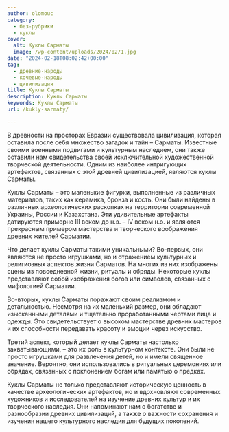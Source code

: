 ```yaml
---
author: olomouc
category:
  - без-рубрики
  - куклы
cover:
  alt: Куклы Сарматы
  image: /wp-content/uploads/2024/02/1.jpg
date: "2024-02-18T08:02:42+00:00"
tag:
  - древние-народы
  - кочевые-народы
  - цивилизация
title: Куклы Сарматы
description: Куклы Сарматы
keywords: Куклы Сарматы
url: /kukly-sarmaty/

---
```

В древности на просторах Евразии существовала цивилизация, которая оставила после себя множество загадок и тайн – Сарматы. Известные своими военными подвигами и культурным наследием, они также оставили нам свидетельства своей исключительной художественной творческой деятельности. Одним из наиболее интригующих артефактов, связанных с этой древней цивилизацией, являются куклы Сарматы.

Куклы Сарматы – это маленькие фигурки, выполненные из различных материалов, таких как керамика, бронза и кость. Они были найдены в различных археологических раскопках на территории современной Украины, России и Казахстана. Эти удивительные артефакты датируются примерно III веком до н.э. – IV веком н.э. и являются прекрасным примером мастерства и творческого воображения древних жителей Сарматии.

Что делает куклы Сарматы такими уникальными? Во-первых, они являются не просто игрушками, но и отражением культурных и религиозных аспектов жизни Сарматов. На многих из них изображены сцены из повседневной жизни, ритуалы и обряды. Некоторые куклы представляют собой изображения богов или символов, связанных с мифологией Сарматии.

Во-вторых, куклы Сарматы поражают своим реализмом и детальностью. Несмотря на их маленький размер, они обладают изысканными деталями и тщательно проработанными чертами лица и одежды. Это свидетельствует о высоком мастерстве древних мастеров и их способности передавать красоту и эмоции через искусство.

Третий аспект, который делает куклы Сарматы настолько захватывающими, – это их роль в культурном контексте. Они были не просто игрушками для развлечения детей, но и имели священное значение. Вероятно, они использовались в ритуальных церемониях или обрядах, связанных с поклонением богам или памятью о предках.

Куклы Сарматы не только представляют историческую ценность в качестве археологических артефактов, но и вдохновляют современных художников и исследователей на изучение древних культур и их творческого наследия. Они напоминают нам о богатстве и разнообразии древних цивилизаций, а также о важности сохранения и изучения нашего культурного наследия для будущих поколений.
